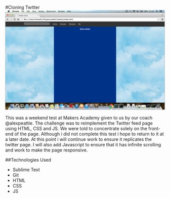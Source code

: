 #Cloning Twitter
![](Twittertest.png?raw=true)

This was a weekend test at Makers Academy given to us by our coach @alexpeattie. The challenge was to reimplement the Twitter feed page using HTML, CSS and JS. We were told to concentrate solely on the front-end of the page. Although i did not complete this test i hope to return to it at a later date. At this point i will continue work to ensure it replicates the twitter page. I will also add Javascript to ensure that it has infinite scrolling and work to make the page responsive. 

##Technologies Used
- Sublime Text
- Git
- HTML
- CSS
- JS
